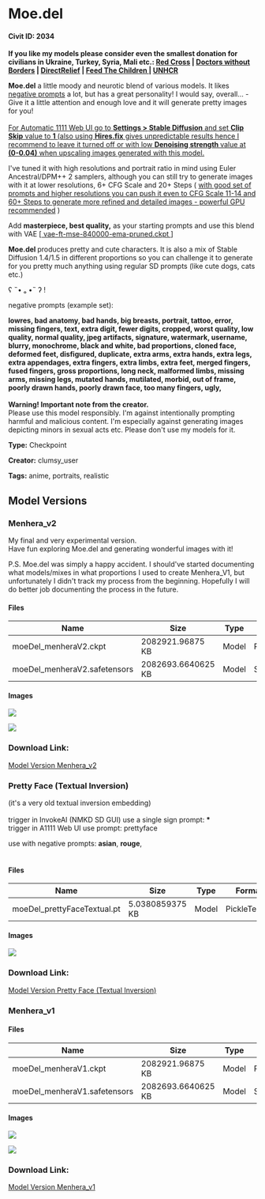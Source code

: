 # Moe.del

#### Civit ID: 2034

<p><strong>If you like my models please consider even the smallest donation for civilians in Ukraine, Turkey, Syria, Mali etc.: </strong><a target="_blank" rel="ugc" href="https://www.icrc.org/en/donate"><strong>Red Cross</strong></a><strong> | </strong><a target="_blank" rel="ugc" href="https://donate.doctorswithoutborders.org/secure/donate"><strong>Doctors without Borders</strong></a><strong> | </strong><a target="_blank" rel="ugc" href="https://www.directrelief.org/"><strong>DirectRelief</strong></a><strong> | </strong><a target="_blank" rel="ugc" href="https://www.feedthechildren.org/"><strong>Feed The Children </strong></a><strong>| </strong><a target="_blank" rel="ugc" href="https://www.unhcr.org/"><strong>UNHCR</strong></a><br /></p><p><strong>Moe.del</strong> a little moody and neurotic blend of various models. It likes <u>negative prompts</u> a lot, but has a great personality! I would say, overall... - Give it a little attention and enough love and it will generate pretty images for you!<br /><br /><u>For </u><a target="_blank" rel="ugc" href="https://github.com/AUTOMATIC1111/stable-diffusion-webui"><u>Automatic 1111 Web UI</u></a><u> go to </u><strong><u>Settings &gt; Stable Diffusion</u></strong><u> and set </u><strong><u>Clip Skip</u></strong><u> value to </u><strong><u>1 </u></strong><u>(also using </u><strong><u>Hires.fix</u></strong><u> gives unpredictable results hence I recommend to leave it turned off or with low </u><strong><u>Denoising strength </u></strong><u>value at</u><strong><u> (0-0.04)</u></strong><u> when upscaling images generated with this model.</u><br /></p><p>I've tuned it with high resolutions and portrait ratio in mind using Euler Ancestral/DPM++ 2 samplers, although you can still try to generate images with it at lower resolutions, 6+ CFG Scale and 20+ Steps ( <u>with good set of prompts and higher resolutions you can push it even to CFG Scale 11-14 and 60+ Steps to generate more refined and detailed images - powerful GPU recommended</u> )</p><p>Add <strong>masterpiece, best quality,</strong> as your starting prompts and use this blend with VAE [<a target="_blank" rel="ugc" href="https://huggingface.co/stabilityai/sd-vae-ft-mse-original/tree/main"> vae-ft-mse-840000-ema-pruned.ckpt </a>]</p><p><strong>Moe.del </strong>produces pretty and cute characters. It is also a mix of Stable Diffusion 1.4/1.5 in different proportions so you can challenge it to generate for you pretty much anything using regular SD prompts (like cute dogs, cats etc.)</p><p>ʕ ˵• ₒ •˵ ʔ !</p><p>negative prompts (example set):</p><p><strong>lowres, bad anatomy, bad hands, big breasts, portrait, tattoo, error, missing fingers, text, extra digit, fewer digits, cropped, worst quality, low quality, normal quality, jpeg artifacts, signature, watermark, username, blurry, monochrome, black and white, bad proportions, cloned face, deformed feet, disfigured, duplicate, extra arms, extra hands, extra legs, extra appendages, extra fingers, extra limbs, extra feet, merged fingers, fused fingers, gross proportions, long neck, malformed limbs, missing arms, missing legs, mutated hands, mutilated, morbid, out of frame, poorly drawn hands, poorly drawn face, too many fingers, ugly,</strong><br /><br /><strong>Warning! Important note from the creator.</strong><br />Please use this model responsibly. I'm against intentionally prompting harmful and malicious content. I'm especially against generating images depicting minors in sexual acts etc. Please don't use my models for it.</p>

**Type:** Checkpoint

**Creator:** clumsy_user

**Tags:** anime, portraits, realistic

## Model Versions

### Menhera_v2

<p>My final and very experimental version. <br />Have fun exploring Moe.del and generating wonderful images with it! <br /></p><p>P.S. Moe.del was simply a happy accident. I should've started documenting what models/mixes in what proportions I used to create Menhera_V1, but unfortunately I didn't track my process from the beginning. Hopefully I will do better job documenting the process in the future.</p>

#### Files

| Name | Size | Type | Format | Download Url | AutoV1 | AutoV2 | SHA256 | CRC32 | BLAKE3 |
| --- | --- | --- | --- | --- | --- | --- | --- | --- | --- |
| moeDel_menheraV2.ckpt | 2082921.96875 KB | Model | PickleTensor | https://civitai.com/api/download/models/5976?type=Model&format=PickleTensor&size=full&fp=fp16 | D612BF12 | A8349D79B0 | A8349D79B054D950E56C403BA610C3FCE6EB86614E972AA815027D71A6EF950A | 75DE0C0E | C6D5D67886DC2D1E249E295F2AFE7A37828A4FE2C6E83EDC426AF0E170868753 |
| moeDel_menheraV2.safetensors | 2082693.6640625 KB | Model | SafeTensor | https://civitai.com/api/download/models/5976 | 84FA0A30 | 371D062980 | 371D062980DD8F609D6A2BE641BD3EFEB4B4E733031C3C44B51B3B5718B6EC62 | 5C156963 | FF8131C1D6860C0322EC704D417625291E4F5DE202CC84BE2494539D12BBEED1 |

#### Images

<p><img src="https://image.civitai.com/xG1nkqKTMzGDvpLrqFT7WA/ccacba2f-5873-4842-9bf2-edb4326b3d00/width=450/50932.jpeg" /></p>

<p><img src="https://image.civitai.com/xG1nkqKTMzGDvpLrqFT7WA/0e26ef57-018f-46a1-efc9-4c02fdf8ee00/width=450/51174.jpeg" /></p>

### Download Link:

[Model Version Menhera_v2](https://civitai.com/api/download/models/5976)

### Pretty Face (Textual Inversion)

<p>(it's a very old textual inversion embedding) <br /><br />trigger in InvokeAI (NMKD SD GUI) use a single sign prompt: <strong>*</strong><br />trigger in A1111 Web UI use prompt: prettyface</p><p>use with negative prompts: <strong>asian</strong>, <strong>rouge</strong>,<br /><br /></p>

#### Files

| Name | Size | Type | Format | Download Url | AutoV1 | AutoV2 | SHA256 | CRC32 | BLAKE3 |
| --- | --- | --- | --- | --- | --- | --- | --- | --- | --- |
| moeDel_prettyFaceTextual.pt | 5.0380859375 KB | Model | PickleTensor | https://civitai.com/api/download/models/5963 | - | E4D282E94E | E4D282E94E34937090BD3533C028F915A093D872CAD40B584FFFFC127257FE31 | 4512486A | 235E8D87716365EC16D27BE3E5C439AB1CFD0CDBDAE84392F0F7CE9C88BDDE19 |

#### Images

<p><img src="https://image.civitai.com/xG1nkqKTMzGDvpLrqFT7WA/3a6881d8-6ff7-4f55-8b73-05e29dec7b00/width=450/50697.jpeg" /></p>

### Download Link:

[Model Version Pretty Face (Textual Inversion)](https://civitai.com/api/download/models/5963)

### Menhera_v1

<p></p>

#### Files

| Name | Size | Type | Format | Download Url | AutoV1 | AutoV2 | SHA256 | CRC32 | BLAKE3 |
| --- | --- | --- | --- | --- | --- | --- | --- | --- | --- |
| moeDel_menheraV1.ckpt | 2082921.96875 KB | Model | PickleTensor | https://civitai.com/api/download/models/2410?type=Model&format=PickleTensor&size=full&fp=fp16 | 7EA0839C | B2C2E471F8 | B2C2E471F84AD2581238719C7F49A2A6E5E87960FDAF2828696E7AF8CAE00F5D | 130988ED | 221B693ABAFD048A1E7C9703A6EFEC7B26DEDD1F381D59C505AE3226BD0B0FFD |
| moeDel_menheraV1.safetensors | 2082693.6640625 KB | Model | SafeTensor | https://civitai.com/api/download/models/2410 | 639C0249 | D1B50743DE | D1B50743DE6DA3853F7D8D8258609AA58AA4F1C47AEDBEF55C1273B824E04A5E | 87D321D4 | 969295404C505138DE5BBD1DFD592F74500E1E2A854593A64DC127E445D58374 |

#### Images

<p><img src="https://image.civitai.com/xG1nkqKTMzGDvpLrqFT7WA/464a2872-54a7-44d1-7f08-5d80f1b5c000/width=450/17780.jpeg" /></p>

<p><img src="https://image.civitai.com/xG1nkqKTMzGDvpLrqFT7WA/838399aa-785c-45c7-8e61-e95759baf300/width=450/17779.jpeg" /></p>

### Download Link:

[Model Version Menhera_v1](https://civitai.com/api/download/models/2410)

